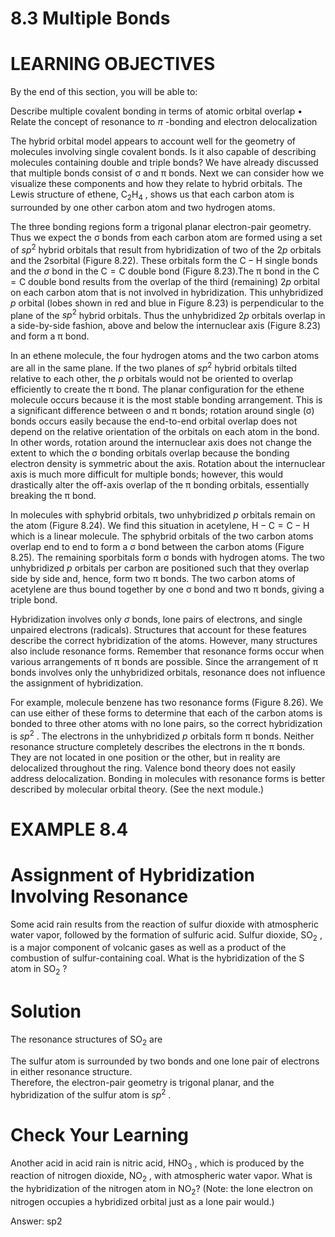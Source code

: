 # 8.3 Multiple Bonds

# LEARNING OBJECTIVES

By the end of this section, you will be able to:

Describe multiple covalent bonding in terms of atomic orbital overlap • Relate the concept of resonance to $\pi$ -bonding and electron delocalization

The hybrid orbital model appears to account well for the geometry of molecules involving single covalent bonds. Is it also capable of describing molecules containing double and triple bonds? We have already discussed that multiple bonds consist of σ and π bonds. Next we can consider how we visualize these components and how they relate to hybrid orbitals. The Lewis structure of ethene, $\mathrm { C _ { 2 } H _ { 4 } }$ , shows us that each carbon atom is surrounded by one other carbon atom and two hydrogen atoms.

The three bonding regions form a trigonal planar electron-pair geometry. Thus we expect the σ bonds from each carbon atom are formed using a set of $\scriptstyle s p ^ { 2 }$ hybrid orbitals that result from hybridization of two of the $2 p$ orbitals and the 2sorbital (Figure 8.22). These orbitals form the $\mathrm { C - H }$ single bonds and the $\sigma$ bond in the $\boldsymbol { \mathrm { C } } = \boldsymbol { \mathrm { C } }$ double bond (Figure 8.23).The π bond in the $\mathrm { C } = \mathrm { C }$ double bond results from the overlap of the third (remaining) $2 p$ orbital on each carbon atom that is not involved in hybridization. This unhybridized $p$ orbital (lobes shown in red and blue in Figure 8.23) is perpendicular to the plane of the $s p ^ { 2 }$ hybrid orbitals. Thus the unhybridized $2 p$ orbitals overlap in a side-by-side fashion, above and below the internuclear axis (Figure 8.23) and form a π bond.

In an ethene molecule, the four hydrogen atoms and the two carbon atoms are all in the same plane. If the two planes of $\scriptstyle s p ^ { 2 }$ hybrid orbitals tilted relative to each other, the $p$ orbitals would not be oriented to overlap efficiently to create the π bond. The planar configuration for the ethene molecule occurs because it is the most stable bonding arrangement. This is a significant difference between σ and π bonds; rotation around single (σ) bonds occurs easily because the end-to-end orbital overlap does not depend on the relative orientation of the orbitals on each atom in the bond. In other words, rotation around the internuclear axis does not change the extent to which the σ bonding orbitals overlap because the bonding electron density is symmetric about the axis. Rotation about the internuclear axis is much more difficult for multiple bonds; however, this would drastically alter the off-axis overlap of the π bonding orbitals, essentially breaking the π bond.

In molecules with sphybrid orbitals, two unhybridized $p$ orbitals remain on the atom (Figure 8.24). We find this situation in acetylene, $\scriptstyle { \mathrm { H - C } } = { \mathrm { C - H } }$ which is a linear molecule. The sphybrid orbitals of the two carbon atoms overlap end to end to form a σ bond between the carbon atoms (Figure 8.25). The remaining sporbitals form σ bonds with hydrogen atoms. The two unhybridized $p$ orbitals per carbon are positioned such that they overlap side by side and, hence, form two π bonds. The two carbon atoms of acetylene are thus bound together by one σ bond and two π bonds, giving a triple bond.

Hybridization involves only $\sigma$ bonds, lone pairs of electrons, and single unpaired electrons (radicals). Structures that account for these features describe the correct hybridization of the atoms. However, many structures also include resonance forms. Remember that resonance forms occur when various arrangements of π bonds are possible. Since the arrangement of π bonds involves only the unhybridized orbitals, resonance does not influence the assignment of hybridization.

For example, molecule benzene has two resonance forms (Figure 8.26). We can use either of these forms to determine that each of the carbon atoms is bonded to three other atoms with no lone pairs, so the correct hybridization is $s p ^ { 2 }$ . The electrons in the unhybridized $p$ orbitals form π bonds. Neither resonance structure completely describes the electrons in the π bonds. They are not located in one position or the other, but in reality are delocalized throughout the ring. Valence bond theory does not easily address delocalization. Bonding in molecules with resonance forms is better described by molecular orbital theory. (See the next module.)

# EXAMPLE 8.4

# Assignment of Hybridization Involving Resonance

Some acid rain results from the reaction of sulfur dioxide with atmospheric water vapor, followed by the formation of sulfuric acid. Sulfur dioxide, $\mathrm { S O _ { 2 } }$ , is a major component of volcanic gases as well as a product of the combustion of sulfur-containing coal. What is the hybridization of the S atom in $\mathrm { S O _ { 2 } }$ ?

# Solution

The resonance structures of $\mathrm { S O _ { 2 } }$ are

The sulfur atom is surrounded by two bonds and one lone pair of electrons in either resonance structure.   
Therefore, the electron-pair geometry is trigonal planar, and the hybridization of the sulfur atom is $s p ^ { 2 }$ .

# Check Your Learning

Another acid in acid rain is nitric acid, $\mathrm { H N O _ { 3 } }$ , which is produced by the reaction of nitrogen dioxide, $\mathrm { N O } _ { 2 }$ , with atmospheric water vapor. What is the hybridization of the nitrogen atom in $\mathrm { N O } _ { 2 } ?$ (Note: the lone electron on nitrogen occupies a hybridized orbital just as a lone pair would.)

Answer: sp2
